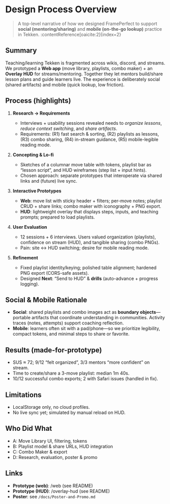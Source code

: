 # Design Process Overview

> A top-level narrative of how we designed FramePerfect to support **social (mentoring/sharing)** and **mobile (on-the-go lookup)** practice in Tekken. :contentReference[oaicite:2]{index=2}

## Summary
Teaching/learning Tekken is fragmented across wikis, discord, and streams. We prototyped a **Web app** (move library, playlists, combo maker) + an **Overlay HUD** for streams/mentoring. Together they let mentors build/share lesson plans and guide learners live. The experience is deliberately social (shared artifacts) and mobile (quick lookup, low friction).

## Process (highlights)
1) **Research → Requirements**
   - Interviews + usability sessions revealed needs to *organize lessons*, *reduce context switching*, and *share artifacts*.
   - Requirements: (R1) fast search & sorting, (R2) playlists as lessons, (R3) combo sharing, (R4) in-stream guidance, (R5) mobile-legible reading mode.

2) **Concepting & Lo-fi**
   - Sketches of a columnar move table with tokens, playlist bar as “lesson script”, and HUD wireframes (step list + input hints).
   - Chosen approach: separate prototypes that interoperate via shared links and (future) live sync.

3) **Interactive Prototypes**
   - **Web**: move list with sticky header + filters; per-move notes; playlist CRUD + share links; combo maker with iconography + PNG export.
   - **HUD**: lightweight overlay that displays steps, inputs, and teaching prompts; prepared to load playlists.

4) **User Evaluation**
   - 12 sessions + 6 interviews. Users valued organization (playlists), confidence on stream (HUD), and tangible sharing (combo PNGs).
   - Pain: site ↔ HUD switching; desire for mobile reading mode.

5) **Refinement**
   - Fixed playlist identity/keying; polished table alignment; hardened PNG export (CORS-safe assets).
   - Designed **Next**: “Send to HUD” & **drills** (auto-advance + progress logging).

## Social & Mobile Rationale
- **Social**: shared playlists and combo images act as **boundary objects**—portable artifacts that coordinate understanding in communities. Activity traces (notes, attempts) support coaching reflection.
- **Mobile**: learners often sit with a pad/phone—so we prioritize legibility, compact tokens, and minimal steps to share or favorite.

## Results (made-for-prototype)
- SUS ≈ 72; 9/12 “felt organized”, 3/3 mentors “more confident” on stream.
- Time to create/share a 3-move playlist: median 1m 40s.
- 10/12 successful combo exports; 2 with Safari issues (handled in fix).

## Limitations
- LocalStorage only, no cloud profiles.
- No live sync yet; simulated by manual reload on HUD.

## Who Did What
- A: Move Library UI, filtering, tokens
- B: Playlist model & share URLs, HUD integration
- C: Combo Maker & export
- D: Research, evaluation, poster & promo

## Links
- **Prototype (web)**: /web (see README)
- **Prototype (HUD)**: /overlay-hud (see README)
- **Poster**: see `/docs/Poster-and-Promo.md`
